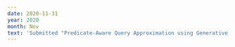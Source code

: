```yaml
---
date: 2020-11-31
year: 2020
month: Nov
text: 'Submitted "Predicate-Aware Query Approximation using Generative Models" for review to VLDB 2021.'
---
```

